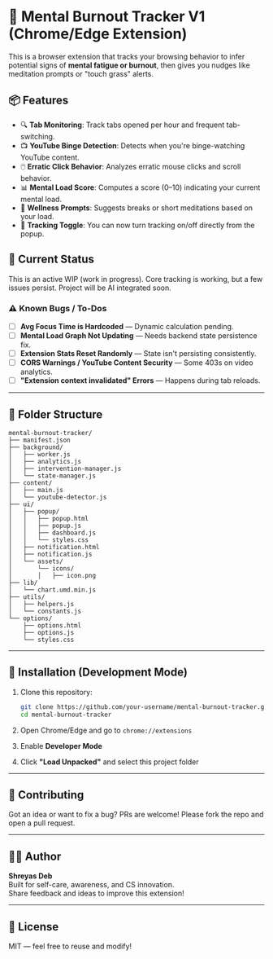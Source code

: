 # 🧠 Mental Burnout Tracker V1 (Chrome/Edge Extension)

This is a browser extension that tracks your browsing behavior to infer potential signs of **mental fatigue or burnout**, then gives you nudges like meditation prompts or "touch grass" alerts.

## 📦 Features

- 🔍 **Tab Monitoring**: Track tabs opened per hour and frequent tab-switching.
- 📺 **YouTube Binge Detection**: Detects when you're binge-watching YouTube content.
- 🖱️ **Erratic Click Behavior**: Analyzes erratic mouse clicks and scroll behavior.
- 📊 **Mental Load Score**: Computes a score (0–10) indicating your current mental load.
- 🧘 **Wellness Prompts**: Suggests breaks or short meditations based on your load.
- 🔘 **Tracking Toggle**: You can now turn tracking on/off directly from the popup.

## 🧪 Current Status

This is an active WIP (work in progress). Core tracking is working, but a few issues persist.
Project will be AI integrated soon.

### ⚠️ Known Bugs / To-Dos

- [ ] **Avg Focus Time is Hardcoded** — Dynamic calculation pending.
- [ ] **Mental Load Graph Not Updating** — Needs backend state persistence fix.
- [ ] **Extension Stats Reset Randomly** — State isn't persisting consistently.
- [ ] **CORS Warnings / YouTube Content Security** — Some 403s on video analytics.
- [ ] **"Extension context invalidated" Errors** — Happens during tab reloads.

---

## 🧩 Folder Structure

```
mental-burnout-tracker/
├── manifest.json
├── background/
│   ├── worker.js
│   ├── analytics.js
│   ├── intervention-manager.js
│   └── state-manager.js
├── content/
│   ├── main.js
│   └── youtube-detector.js
├── ui/
│   ├── popup/
│   │   ├── popup.html
│   │   ├── popup.js
│   │   ├── dashboard.js
│   │   └── styles.css
│   ├── notification.html
│   ├── notification.js
│   └── assets/
│       └── icons/
│       │   ├── icon.png
├── lib/
│   └── chart.umd.min.js
├── utils/
│   ├── helpers.js
│   └── constants.js
└── options/
    ├── options.html
    ├── options.js
    └── styles.css
```

---

## 🚀 Installation (Development Mode)

1. Clone this repository:
    ```bash
    git clone https://github.com/your-username/mental-burnout-tracker.git
    cd mental-burnout-tracker
    ```

2. Open Chrome/Edge and go to `chrome://extensions`

3. Enable **Developer Mode**

4. Click **"Load Unpacked"** and select this project folder

---

## 👷 Contributing

Got an idea or want to fix a bug? PRs are welcome! Please fork the repo and open a pull request.

---

## 🙋‍♂️ Author

**Shreyas Deb**  
Built for self-care, awareness, and CS innovation.  
Share feedback and ideas to improve this extension!

---

## 📄 License

MIT — feel free to reuse and modify!
